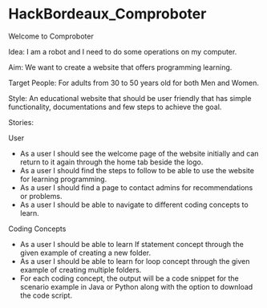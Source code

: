 # HackBordeaux_Comproboter

Welcome to Comproboter

Idea: I am a robot and I need to do some operations on my computer.

Aim: We want to create a website that offers programming learning.

Target People: For adults from 30 to 50 years old for both Men and Women.

Style: An educational website that should be user friendly that has simple functionality, documentations and few steps to achieve the goal.

Stories:

User

- As a user I should see the welcome page of the website initially and can return to it again through the home tab beside the logo.
- As a user I should find the steps to follow to be able to use the website for learning programming.
- As a user I should find a page to contact admins for recommendations or problems.
- As a user I should be able to navigate to different coding concepts to learn.

Coding Concepts

- As a user I should be able to learn If statement concept through the given example of creating a new folder.
- As a user I should be able to learn for loop concept through the given example of creating multiple folders.
- For each coding concept, the output will be a code snippet for the scenario example in Java or Python along with the option to download the code script.
